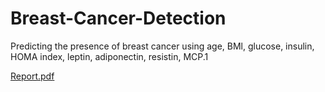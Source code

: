 # Breast-Cancer-Detection
Predicting the presence of breast cancer using age, BMl, glucose, insulin, HOMA index, leptin, adiponectin, resistin, MCP.1


[Report.pdf](https://github.com/AleksandraPetrovic00/Breast-Cancer-Detection/files/12359624/BreastCancerDetectionReport.pdf)
